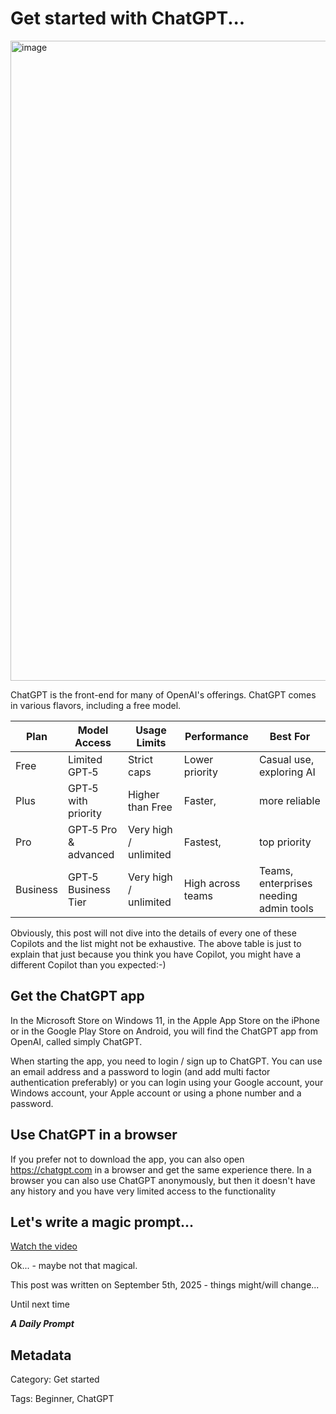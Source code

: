 # Get started with ChatGPT...

<img width="1024" height="1024" alt="image" src="https://github.com/user-attachments/assets/caea47ad-f72d-4679-9cc6-8e9adf1f95ea" />

ChatGPT is the front-end for many of OpenAI's offerings. ChatGPT comes in various flavors, including a free model.

| Plan | Model Access | Usage Limits | Performance | Best For |
| --- | --- | --- | --- | --- |
| Free | Limited GPT‑5 | Strict caps | Lower priority | Casual use, exploring AI |
| Plus | GPT‑5 with priority | Higher than Free | Faster, | more reliable | Regular users, creatives |
| Pro | GPT‑5 Pro & advanced | Very high / unlimited | Fastest, | top priority | Power users, developers, heavy AI tasks |
| Business | GPT‑5 Business Tier | Very high / unlimited | High across teams | Teams, enterprises needing admin tools |

Obviously, this post will not dive into the details of every one of these Copilots and the list might not be exhaustive. The above table is just to explain that just because you think you have Copilot, you might have a different Copilot than you expected:-)

## Get the ChatGPT app

In the Microsoft Store on Windows 11, in the Apple App Store on the iPhone or in the Google Play Store on Android, you will find the ChatGPT app from OpenAI, called simply ChatGPT.

When starting the app, you need to login / sign up to ChatGPT. You can use an email address and a password to login (and add multi factor authentication preferably) or you can login using your Google account, your Windows account, your Apple account or using a phone number and a password.

## Use ChatGPT in a browser

If you prefer not to download the app, you can also open https://chatgpt.com in a browser and get the same experience there. In a browser you can also use ChatGPT anonymously, but then it doesn't have any history and you have very limited access to the functionality

## Let's write a magic prompt...

[Watch the video](https://www.dropbox.com/scl/fi/2l5yv1e7d4408685ed8i2/2025-09-05-Get-started-with-ChatGPT.video.mp4?rlkey=5457i9czzj015050azn5fgbxa&st=aqr2bmzg&dl=1)

Ok... - maybe not that magical.

This post was written on September 5th, 2025 - things might/will change...

Until next time

***A Daily Prompt***

## Metadata

Category: Get started

Tags: Beginner, ChatGPT
